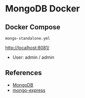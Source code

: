 # MongoDB Docker

## Docker Compose
`mongo-standalone.yml`

[http://localhost:8081/](http://localhost:8081/)

- User: admin / admin

## References
- [MongoDB](https://hub.docker.com/_/mongo)
- [mongo-express](https://hub.docker.com/_/mongo-express/)
